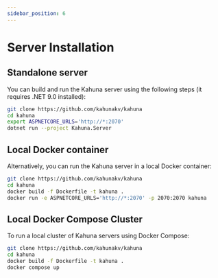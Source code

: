 ```yaml
---
sidebar_position: 6
---
```


# Server Installation

## Standalone server

You can build and run the Kahuna server using the following steps (it requires .NET 9.0 installed):

```bash
git clone https://github.com/kahunakv/kahuna
cd kahuna
export ASPNETCORE_URLS='http://*:2070'
dotnet run --project Kahuna.Server
```

## Local Docker container

Alternatively, you can run the Kahuna server in a local Docker container:

```bash
git clone https://github.com/kahunakv/kahuna
cd kahuna
docker build -f Dockerfile -t kahuna .
docker run -e ASPNETCORE_URLS='http://*:2070' -p 2070:2070 kahuna
```

## Local Docker Compose Cluster

To run a local cluster of Kahuna servers using Docker Compose:

```bash
git clone https://github.com/kahunakv/kahuna
cd kahuna
docker build -f Dockerfile -t kahuna .
docker compose up
```